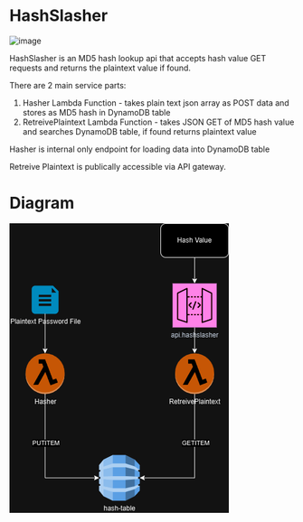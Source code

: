 # HashSlasher

![image](https://github.com/user-attachments/assets/b2e8eecd-5181-490b-9c89-907e4d1b91a7)


HashSlasher is an MD5 hash lookup api that accepts hash value GET requests and returns the plaintext value if found. 

There are 2 main service parts:

1. Hasher Lambda Function - takes plain text json array as POST data and stores as MD5 hash in DynamoDB table
2. RetreivePlaintext Lambda Function - takes JSON GET of MD5 hash value and searches DynamoDB table, if found returns plaintext value

Hasher is internal only endpoint for loading data into DynamoDB table

Retreive Plaintext is publically accessible via API gateway. 

# Diagram

![alt text](HashSlasher.drawio.png)
